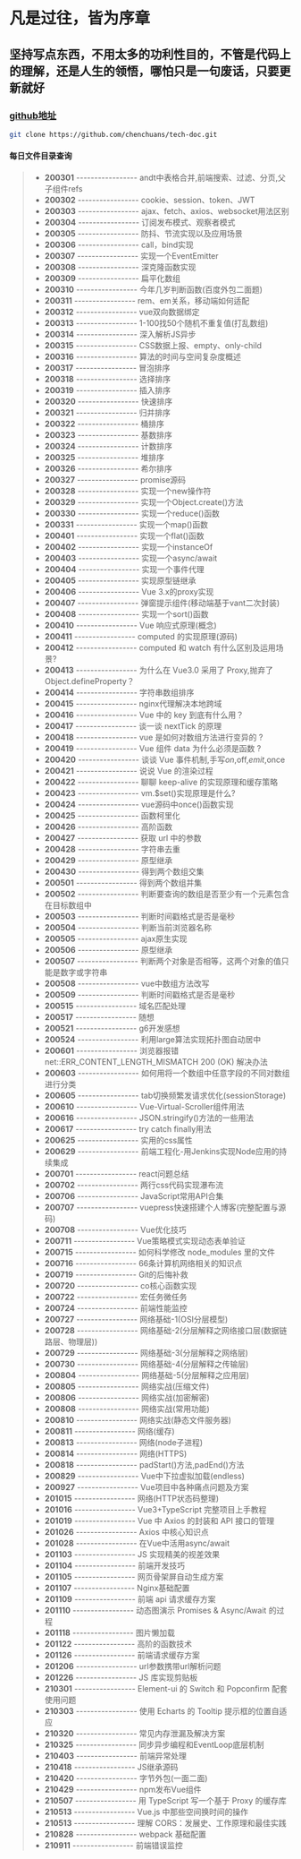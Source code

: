 # 凡是过往，皆为序章

## 坚持写点东西，不用太多的功利性目的，不管是代码上的理解，还是人生的领悟，哪怕只是一句废话，只要更新就好

### [github地址](https://github.com/chenchuans/tech-doc)

``` sh
git clone https://github.com/chenchuans/tech-doc.git
```

#### 每日文件目录查询

>* **200301** ----------------- andt中表格合并,前端搜索、过滤、分页,父子组件refs
>* **200302** ----------------- cookie、session、token、JWT
>* **200303** ----------------- ajax、fetch、axios、websocket用法区别
>* **200304** ----------------- 订阅发布模式、观察者模式
>* **200305** ----------------- 防抖、节流实现以及应用场景
>* **200306** ----------------- call，bind实现
>* **200307** ----------------- 实现一个EventEmitter
>* **200308** ----------------- 深克隆函数实现
>* **200309** ----------------- 扁平化数组
>* **200310** ----------------- 今年几岁判断函数(百度外包二面题)
>* **200311** ----------------- rem、em关系，移动端如何适配
>* **200312** ----------------- vue双向数据绑定
>* **200313** ----------------- 1-100找50个随机不重复值(打乱数组)
>* **200314** ----------------- 深入解析JS异步
>* **200315** ----------------- CSS数据上报、empty、only-child
>* **200316** ----------------- 算法的时间与空间复杂度概述
>* **200317** ----------------- 冒泡排序
>* **200318** ----------------- 选择排序
>* **200319** ----------------- 插入排序
>* **200320** ----------------- 快速排序
>* **200321** ----------------- 归并排序
>* **200322** ----------------- 桶排序
>* **200323** ----------------- 基数排序
>* **200324** ----------------- 计数排序
>* **200325** ----------------- 堆排序
>* **200326** ----------------- 希尔排序
>* **200327** ----------------- promise源码
>* **200328** ----------------- 实现一个new操作符
>* **200329** ----------------- 实现一个Object.create()方法
>* **200330** ----------------- 实现一个reduce()函数
>* **200331** ----------------- 实现一个map()函数
>* **200401** ----------------- 实现一个flat()函数
>* **200402** ----------------- 实现一个instanceOf
>* **200403** ----------------- 实现一个async/await
>* **200404** ----------------- 实现一个事件代理
>* **200405** ----------------- 实现原型链继承
>* **200406** ----------------- Vue 3.x的proxy实现
>* **200407** ----------------- 弹窗提示组件(移动端基于vant二次封装)
>* **200408** ----------------- 实现一个sort()函数
>* **200410** ----------------- Vue 响应式原理(概念)
>* **200411** ----------------- computed 的实现原理(源码)
>* **200412** ----------------- computed 和 watch 有什么区别及运用场景?
>* **200413** ----------------- 为什么在 Vue3.0 采用了 Proxy,抛弃了 Object.defineProperty？
>* **200414** ----------------- 字符串数组排序
>* **200415** ----------------- nginx代理解决本地跨域
>* **200416** ----------------- Vue 中的 key 到底有什么用？
>* **200417** ----------------- 谈一谈 nextTick 的原理
>* **200418** ----------------- vue 是如何对数组方法进行变异的 ?
>* **200419** ----------------- Vue 组件 data 为什么必须是函数 ?
>* **200420** ----------------- 谈谈 Vue 事件机制,手写$on,$off,$emit,$once
>* **200421** ----------------- 说说 Vue 的渲染过程
>* **200422** ----------------- 聊聊 keep-alive 的实现原理和缓存策略
>* **200423** ----------------- vm.$set()实现原理是什么?
>* **200424** ----------------- vue源码中once()函数实现
>* **200425** ----------------- 函数柯里化
>* **200426** ----------------- 高阶函数
>* **200427** ----------------- 获取 url 中的参数
>* **200428** ----------------- 字符串去重
>* **200429** ----------------- 原型继承
>* **200430** ----------------- 得到两个数组交集
>* **200501** ----------------- 得到两个数组并集
>* **200502** ----------------- 判断要查询的数组是否至少有一个元素包含在目标数组中
>* **200503** ----------------- 判断时间戳格式是否是毫秒
>* **200504** ----------------- 判断当前浏览器名称
>* **200505** ----------------- ajax原生实现
>* **200506** ----------------- 原型继承
>* **200507** ----------------- 判断两个对象是否相等，这两个对象的值只能是数字或字符串
>* **200508** ----------------- vue中数组方法改写
>* **200509** ----------------- 判断时间戳格式是否是毫秒
>* **200515** ----------------- 域名匹配处理
>* **200517** ----------------- 随想
>* **200521** ----------------- g6开发感想
>* **200524** ----------------- 利用large算法实现拓扑图自动居中
>* **200601** ----------------- 浏览器报错 net::ERR_CONTENT_LENGTH_MISMATCH 200 (OK) 解决办法
>* **200603** ----------------- 如何用将一个数组中任意字段的不同对数组进行分类
>* **200605** ----------------- tab切换频繁发请求优化(sessionStorage)
>* **200610** ----------------- Vue-Virtual-Scroller组件用法
>* **200616** ----------------- JSON.stringify()方法的一些用法
>* **200617** ----------------- try catch finally用法
>* **200625** ----------------- 实用的css属性
>* **200629** ----------------- 前端工程化-用Jenkins实现Node应用的持续集成
>* **200701** ----------------- react问题总结
>* **200702** ----------------- 两行css代码实现瀑布流
>* **200706** ----------------- JavaScript常用API合集
>* **200707** ----------------- vuepress快速搭建个人博客(完整配置与源码)
>* **200708** ----------------- Vue优化技巧
>* **200711** ----------------- Vue策略模式实现动态表单验证
>* **200715** ----------------- 如何科学修改 node_modules 里的文件
>* **200716** ----------------- 66条计算机网络相关的知识点
>* **200719** ----------------- Git的后悔补救
>* **200720** ----------------- co核心函数实现
>* **200722** ----------------- 宏任务微任务
>* **200724** ----------------- 前端性能监控
>* **200727** ----------------- 网络基础-1(OSI分层模型)
>* **200728** ----------------- 网络基础-2(分层解释之网络接口层(数据链路层、物理层))
>* **200729** ----------------- 网络基础-3(分层解释之网络层)
>* **200730** ----------------- 网络基础-4(分层解释之传输层)
>* **200804** ----------------- 网络基础-5(分层解释之应用层)
>* **200805** ----------------- 网络实战(压缩文件)
>* **200806** ----------------- 网络实战(加密解密)
>* **200808** ----------------- 网络实战(常用功能)
>* **200810** ----------------- 网络实战(静态文件服务器)
>* **200811** ----------------- 网络(缓存)
>* **200813** ----------------- 网络(node子进程)
>* **200814** ----------------- 网络(HTTPS)
>* **200818** ----------------- padStart()方法,padEnd()方法
>* **200829** ----------------- Vue中下拉虚拟加载(endless)
>* **200927** ----------------- Vue项目中各种痛点问题及方案
>* **201015** ----------------- 网络(HTTP状态码整理)
>* **201016** ----------------- Vue3+TypeScript 完整项目上手教程
>* **201019** ----------------- Vue 中 Axios 的封装和 API 接口的管理
>* **201026** ----------------- Axios 中核心知识点
>* **201028** ----------------- 在Vue中活用async/await
>* **201103** ----------------- JS 实现精美的视差效果
>* **201104** ----------------- 前端开发技巧
>* **201105** ----------------- 网页骨架屏自动生成方案
>* **201107** ----------------- Nginx基础配置
>* **201109** ----------------- 前端 api 请求缓存方案
>* **201110** ----------------- 动态图演示 Promises & Async/Await 的过程
>* **201118** ----------------- 图片懒加载
>* **201122** ----------------- 高阶的函数技术
>* **201126** ----------------- 前端请求缓存方案
>* **201206** ----------------- url参数携带url解析问题
>* **201226** ----------------- JS 库实现剪贴板
>* **210301** ----------------- Element-ui 的 Switch 和 Popconfirm 配套使用问题
>* **210303** ----------------- 使用 Echarts 的 Tooltip 提示框的位置自适应
>* **210320** ----------------- 常见内存泄漏及解决方案
>* **210325** ----------------- 同步异步编程和EventLoop底层机制
>* **210403** ----------------- 前端异常处理
>* **210418** ----------------- JS继承源码
>* **210420** ----------------- 字节外包(一面二面)
>* **210429** ----------------- npm发布Vue组件
>* **210507** ----------------- 用 TypeScript 写一个基于 Proxy 的缓存库
>* **210513** ----------------- Vue.js 中那些空间换时间的操作
>* **210513** ----------------- 理解 CORS：发展史、工作原理和最佳实践
>* **210828** ----------------- webpack 基础配置
>* **210911** ----------------- 前端错误监控
